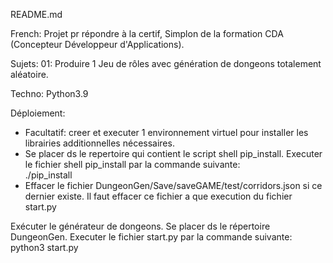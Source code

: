 README.md

French:
Projet pr répondre à la certif, Simplon de la formation CDA (Concepteur
Développeur d'Applications).

Sujets:
01:
Produire 1 Jeu de rôles avec génération de dongeons totalement aléatoire.

Techno:
Python3.9

Déploiement:
- Facultatif: creer et executer 1 environnement virtuel pour installer les
librairies additionnelles nécessaires.
- Se placer ds le repertoire qui contient le script shell pip_install.
Executer le fichier shell pip_install par la commande suivante:  
    ./pip_install
- Effacer le fichier DungeonGen/Save/saveGAME/test/corridors.json
si ce dernier existe.
Il faut effacer ce fichier a que execution du fichier start.py  


Exécuter le générateur de dongeons.
Se placer ds le répertoire DungeonGen.
Executer le fichier start.py par la commande suivante:
    python3 start.py
